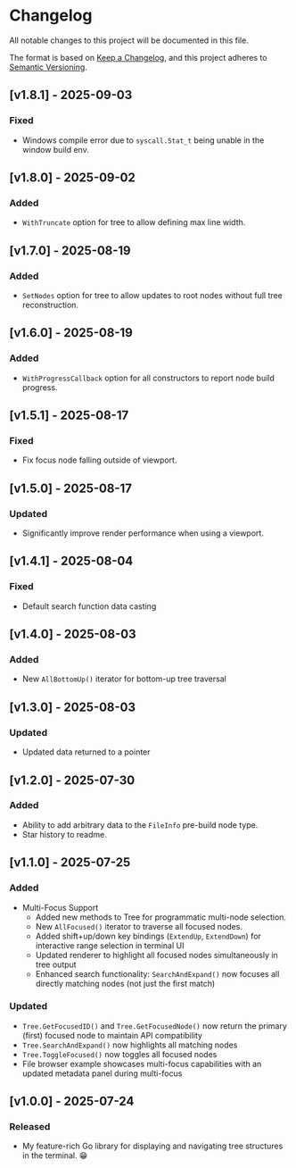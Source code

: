 # Changelog

All notable changes to this project will be documented in this file.

The format is based on [Keep a Changelog](https://keepachangelog.com/en/1.1.0/),
and this project adheres to [Semantic Versioning](https://semver.org/spec/v2.0.0.html).

## [v1.8.1] - 2025-09-03
### Fixed
- Windows compile error due to `syscall.Stat_t` being unable in the window build env.

## [v1.8.0] - 2025-09-02
### Added
- `WithTruncate` option for tree to allow defining max line width. 

## [v1.7.0] - 2025-08-19
### Added
- `SetNodes` option for tree to allow updates to root nodes without full tree reconstruction.

## [v1.6.0] - 2025-08-19
### Added
- `WithProgressCallback` option for all constructors to report node build progress.

## [v1.5.1] - 2025-08-17
### Fixed
- Fix focus node falling outside of viewport.

## [v1.5.0] - 2025-08-17
### Updated
- Significantly improve render performance when using a viewport.

## [v1.4.1] - 2025-08-04
### Fixed
- Default search function data casting

## [v1.4.0] - 2025-08-03
### Added
- New `AllBottomUp()` iterator for bottom-up tree traversal

## [v1.3.0] - 2025-08-03
### Updated
- Updated data returned to a pointer

## [v1.2.0] - 2025-07-30
### Added
- Ability to add arbitrary data to the `FileInfo` pre-build node type.
- Star history to readme. 

## [v1.1.0] - 2025-07-25
### Added
- Multi-Focus Support
  - Added new methods to Tree for programmatic multi-node selection.
  - New `AllFocused()` iterator to traverse all focused nodes.
  - Added shift+up/down key bindings (`ExtendUp`, `ExtendDown`) for interactive range selection in terminal UI
  - Updated renderer to highlight all focused nodes simultaneously in tree output
  - Enhanced search functionality: `SearchAndExpand()` now focuses all directly matching nodes (not just the first match)
### Updated
- `Tree.GetFocusedID()` and `Tree.GetFocusedNode()` now return the primary (first) focused node to maintain API compatibility
- `Tree.SearchAndExpand()` now highlights all matching nodes
- `Tree.ToggleFocused()` now toggles all focused nodes
- File browser example showcases multi-focus capabilities with an updated metadata panel during multi-focus

## [v1.0.0] - 2025-07-24
### Released
- My feature-rich Go library for displaying and navigating tree structures in the terminal. 😁
